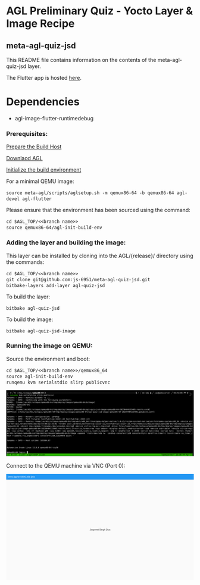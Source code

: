# AGL Preliminary Quiz - Yocto Layer & Image Recipe

## meta-agl-quiz-jsd

This README file contains information on the contents of the meta-agl-quiz-jsd layer.

The Flutter app is hosted [here](https://github.com/js-6951/agl-quiz-jsd).

Dependencies
============

 - agl-image-flutter-runtimedebug

### Prerequisites:

[Prepare the Build Host](https://docs.automotivelinux.org/en/octopus/#01_Getting_Started/02_Building_AGL_Image/02_Preparing_Your_Build_Host/)

[Downlaod AGL](https://docs.automotivelinux.org/en/octopus/#01_Getting_Started/02_Building_AGL_Image/03_Downloading_AGL_Software/)

[Initialize the build environment](https://docs.automotivelinux.org/en/octopus/#01_Getting_Started/02_Building_AGL_Image/04_Initializing_Your_Build_Environment/)

For a minimal QEMU image:

```
source meta-agl/scripts/aglsetup.sh -m qemux86-64 -b qemux86-64 agl-devel agl-flutter
```

Please ensure that the environment has been sourced using the command:

```
cd $AGL_TOP/<<branch name>> 
source qemux86-64/agl-init-build-env   
```

### Adding the layer and building the image:

This layer can be installed by cloning into the AGL/{release}/ directory using the commands:

```
cd $AGL_TOP/<<branch name>> 
git clone git@github.com:js-6951/meta-agl-quiz-jsd.git
bitbake-layers add-layer agl-quiz-jsd
```

To build the layer:

```
bitbake agl-quiz-jsd
```

To build the image:

```
bitbake agl-quiz-jsd-image
```
### Running the image on QEMU:

Source the environment and boot:

```
cd $AGL_TOP/<<branch name>>/qemux86_64
source agl-init-build-env   
runqemu kvm serialstdio slirp publicvnc
```
![Booting the image](https://github.com/js-6951/meta-agl-quiz-jsd/blob/main/qemu_booting.png)

Connect to the QEMU machine via VNC (Port 0):

![VNC Viewer Output](https://github.com/js-6951/meta-agl-quiz-jsd/blob/main/qemu_booted.png)

